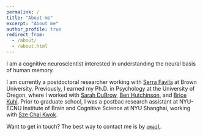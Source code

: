 ```yaml
---
permalink: /
title: "About me"
excerpt: "About me"
author_profile: true
redirect_from: 
  - /about/
  - /about.html
---
```


<!-- Google tag (gtag.js) -->
<script async src="https://www.googletagmanager.com/gtag/js?id=G-DSE37TPFBZ"></script>
<script>
  window.dataLayer = window.dataLayer || [];
  function gtag(){dataLayer.push(arguments);}
  gtag('js', new Date());

  gtag('config', 'G-DSE37TPFBZ');
</script>

I am a cognitive neuroscientist interested in understanding the neural basis of human memory. 

I am currently a postdoctoral researcher working with [Serra Favila](https://sites.brown.edu/favila-lab/) at Brown University. Previously, I earned my Ph.D. in Psychology at the University of Oregon, where I worked with [Sarah DuBrow](https://www.dubrowlab.org/), [Ben Hutchinson](https://hulacon.uoregon.edu/), and [Brice Kuhl](https://kuhllab.com/). Prior to graduate school, I was a postbac research assistant at NYU-ECNU Institute of Brain and Cognitive Science at NYU Shanghai, working with [Sze Chai Kwok](http://www.kwoklab.org/).

<!--I am broadly interested in studying how the brain represents our everyday experiences. Specifically, my PhD research seeks to understand how the human brain processes and encodes the temporal context in which events occur, and how temporal context change and stability influence our memory, using behavioral, neural, and computational methods.-->

Want to get in touch? The best way to contact me is by [`email`](mailto:futing_zou@brown.edu).
